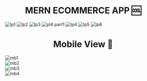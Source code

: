 ###  <h1 align="center">MERN ECOMMERCE APP 🆒</h1>
![lp1](https://user-images.githubusercontent.com/69424550/121003045-7f597600-c7a6-11eb-90c1-c240ded99c8e.PNG)
![lp2](https://user-images.githubusercontent.com/69424550/121003055-82546680-c7a6-11eb-8b64-af7eeca7206d.PNG)
![lp3](https://user-images.githubusercontent.com/69424550/121003061-84b6c080-c7a6-11eb-931f-070f0217a4ec.PNG)
![pl4 part1](https://user-images.githubusercontent.com/69424550/121003071-88e2de00-c7a6-11eb-904c-12692d495001.PNG)
![lp4](https://user-images.githubusercontent.com/69424550/121003085-8d0efb80-c7a6-11eb-8dc3-eaa7d93bb8d9.PNG)
![lp5](https://user-images.githubusercontent.com/69424550/121003121-9730fa00-c7a6-11eb-8eb9-c60cf563bf7d.PNG)
![lp6](https://user-images.githubusercontent.com/69424550/121003128-99935400-c7a6-11eb-92eb-56ee196bda85.PNG)
###  <h1 align="center"> Mobile View 📳 </h1>
![mb1](https://user-images.githubusercontent.com/69424550/121003143-9ef09e80-c7a6-11eb-9108-772838275248.PNG)
<br>
![mb2](https://user-images.githubusercontent.com/69424550/121003150-a1eb8f00-c7a6-11eb-887f-274c86173c15.PNG)
<br>
![mb3](https://user-images.githubusercontent.com/69424550/121003165-a57f1600-c7a6-11eb-838b-ab3cae945153.PNG)
<br>
![mb4](https://user-images.githubusercontent.com/69424550/121003173-a87a0680-c7a6-11eb-9ad0-951ccb8d2ebc.PNG)
